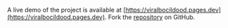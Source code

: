 A live demo of the project is available at [https://viralbocildood.pages.dev](https://viralbocildood.pages.dev).
Fork the [repository](https://github.com/somisaldo7/bokepmasturbasi) on GitHub.